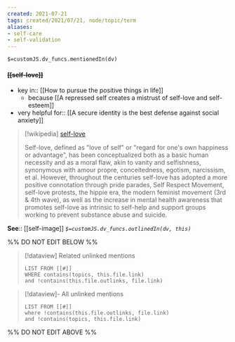 ```yaml
---
created: 2021-07-21
tags: created/2021/07/21, node/topic/term
aliases:
- self-care
- self-validation
---
```

`$=customJS.dv_funcs.mentionedIn(dv)`

#### <s class="topic-title">[[self-love]]</s>

- key in:: [[How to pursue the positive things in life]]
	- because [[A repressed self creates a mistrust of self-love and self-esteem]]
- very helpful for:: [[A secure identity is the best defense against social anxiety]]

> [!wikipedia] [self-love](https://en.wikipedia.org/wiki/Self-love)
> 
> Self-love, defined as "love of self" or "regard for one's own happiness or advantage", has been conceptualized both as a basic human necessity and as a moral flaw, akin to vanity and selfishness, synonymous with amour propre, conceitedness, egotism, narcissism, et al. However, throughout the centuries self-love has adopted a more positive connotation through pride parades, Self Respect Movement, self-love protests, the hippie era, the modern feminist movement (3rd & 4th wave), as well as the increase in mental health awareness that promotes self-love as intrinsic to self-help and support groups working to prevent substance abuse and suicide.
>



**See**:: [[self-image]]
*`$=customJS.dv_funcs.outlinedIn(dv, this)`*


%% DO NOT EDIT BELOW %%
> [!dataview] Related unlinked mentions
> ```dataview
> LIST FROM [[#]]
> WHERE contains(topics, this.file.link)
> and !contains(this.file.outlinks, file.link)
> ```
 
> [!dataview]- All unlinked mentions
> ```dataview
> LIST FROM [[#]]
> where !contains(this.file.outlinks, file.link)
> and !contains(topics, this.file.link)
> ```

%% DO NOT EDIT ABOVE %%